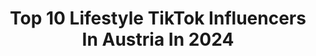 ---
title: Top 10 Lifestyle TikTok Influencers In Austria In 2024
description: >-
  Find top lifestyle TikTok influencers in Austria in 2024. Most popular hashtags: #viral #foryou #fy #austria.
platform: TikTok
hits: 10
text_top: See the best TikTok accounts on inBeat.
text_bottom: Our database holds 10 TikTok influencers like this in Austria for you to contact.
profiles:
  - username: "yogajunkies"
    fullname: >-
      Yoga Lifestyle Boxes
    bio: >-
      We create monthly surprise boxes to help you embrace the yoga lifestyle.
    location: "Austria"
    followers: 4259
    engagement: 538
    commentsToLikes: 0.033748
    id: ckb9boxboxy690j2331nx3k7k
    verified: false
    hashtags: "#boxpacking, #vienna, #yogajunkies, #viennacity"
  - username: "dogan_c63z"
    fullname: >-
      dogan_c63z
    bio: >-
      Follow me on instagram dogan_c63z Snap: dgn_c63
    location: "Austria"
    followers: 267800
    engagement: 795
    commentsToLikes: 0.006535
    id: ck7zoh9gzk11a0j78h84b3bgp
    verified: false
    hashtags: "#mercedesbenz, #amgc63s, #nature, #c63s"
  - username: "cityboyvladan"
    fullname: >-
      ᵛᴸᴬᴰᴬᴺ †
    bio: >-
      ᴍᴇɪɴᴇ ᴋʟᴇɪɴᴇ ᴡᴇʟᴛ ᴀᴜꜰ ᴛɪᴋᴛᴏᴋ 😜🤟🏼 ɪɴꜱᴛᴀɢʀᴀᴍ: ᴄɪᴛʏʙᴏʏᴠʟᴀᴅᴀɴ 🇦🇹/🇷🇸
    location: "Austria"
    followers: 48000
    engagement: 1042
    commentsToLikes: 0.064468
    id: ckbkvz1f5rnm00j23cu5gx8ey
    verified: false
    hashtags: "#comedy, #viral, #fyp, #duett"
  - username: "checheiam"
    fullname: >-
      Checheiam 
    bio: >-
      Dominican🇩🇴 @checheiam 🙏🏽❤️
    location: "Austria"
    followers: 9376
    engagement: 517
    commentsToLikes: 0.072199
    id: ckb9fn6lv42ox0j23cber69c9
    verified: false
    hashtags: "#shooting, #innsbruck, #cheche, #beats"
  - username: "qubix_official"
    fullname: >-
      ⚡️qubix_official⚡️
    bio: >-
      📍 Vienna, Austria ⚡️ Insta: @qubix_official 🇷🇸 I’m from Balkan b*tch
    location: "Austria"
    followers: 7640
    engagement: 1422
    commentsToLikes: 0.021957
    id: ckae1ugknqk4g0i78o8fq43av
    verified: false
    hashtags: "#stunt, #viral, #love, #beast"
  - username: "anaspalace"
    fullname: >-
      Anastasija
    bio: >-
      18yrs 📍Austria, Serbia Insta/ Snap: anaspalace
    location: "Austria"
    followers: 159200
    engagement: 705
    commentsToLikes: 0.023032
    id: ckdgzuhkjr5u10j23m6c65abu
    verified: false
    hashtags: "#balkantiktok, #austriatiktok, #foryou, #foryoupage"
  - username: "jakob_7z"
    fullname: >-
      Jakob
    bio: >-
      Trump is a bitch.
    location: "Austria"
    followers: 5019
    engagement: 1590
    commentsToLikes: 0.000000
    id: ckb9jxx43bfzq0j232wf87hwf
    verified: false
    hashtags: "#viral, #quarantine, #foryou, #enjoy"
  - username: "niveau_lifestyle"
    fullname: >-
      Niveau_lifestyle
    bio: >-
      Ich mag Montage...... Ja ich bin seltsam 😌
    location: "Austria"
    followers: 42900
    engagement: 1254
    commentsToLikes: 0.050164
    id: ckadavyu1k8p20i78t73em93e
    verified: false
    hashtags: "#confused, #niveau, #selbstexperiment, #hochtauschen"
  - username: "laurafalquez"
    fullname: >-
      Laura Falquez
    bio: >-
      ✨Inside a girl’s weird life ✨ This place is something else🔻
    location: "Austria"
    followers: 34200
    engagement: 963
    commentsToLikes: 0.058847
    id: ckadb353el7oq0i78fc5gcfqw
    verified: false
    hashtags: "#wasserperlen, #viral, #orbeez, #foodtiktok"
  - username: "jummymum"
    fullname: >-
      Katharina Daniela
    bio: >-
      💐Mehr von mir auf Instagram ⬇️ CEO of Jummycosmetics.com &
    location: "Austria"
    followers: 131600
    engagement: 618
    commentsToLikes: 0.014745
    id: ckbrb8iixpefo0j23wymm5qty
    verified: false
    hashtags: "#jummies, #duett, #selfcare"
---